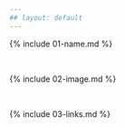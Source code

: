 ```yaml
---
## layout: default
---
```


{% include 01-name.md %}

<br>

{% include 02-image.md %}

<br>

{% include 03-links.md %}

